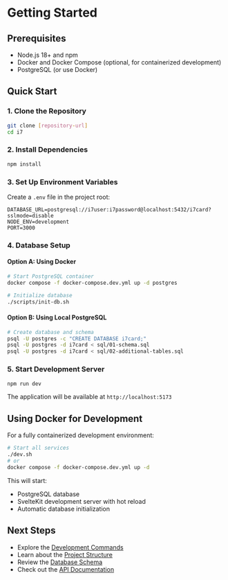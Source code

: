 # Getting Started

## Prerequisites

- Node.js 18+ and npm
- Docker and Docker Compose (optional, for containerized development)
- PostgreSQL (or use Docker)

## Quick Start

### 1. Clone the Repository

```bash
git clone [repository-url]
cd i7
```

### 2. Install Dependencies

```bash
npm install
```

### 3. Set Up Environment Variables

Create a `.env` file in the project root:

```env
DATABASE_URL=postgresql://i7user:i7password@localhost:5432/i7card?sslmode=disable
NODE_ENV=development
PORT=3000
```

### 4. Database Setup

#### Option A: Using Docker

```bash
# Start PostgreSQL container
docker compose -f docker-compose.dev.yml up -d postgres

# Initialize database
./scripts/init-db.sh
```

#### Option B: Using Local PostgreSQL

```bash
# Create database and schema
psql -U postgres -c "CREATE DATABASE i7card;"
psql -U postgres -d i7card < sql/01-schema.sql
psql -U postgres -d i7card < sql/02-additional-tables.sql
```

### 5. Start Development Server

```bash
npm run dev
```

The application will be available at `http://localhost:5173`

## Using Docker for Development

For a fully containerized development environment:

```bash
# Start all services
./dev.sh
# or
docker compose -f docker-compose.dev.yml up -d
```

This will start:
- PostgreSQL database
- SvelteKit development server with hot reload
- Automatic database initialization

## Next Steps

- Explore the [Development Commands](../development/commands.md)
- Learn about the [Project Structure](../architecture/project-structure.md)
- Review the [Database Schema](../database/schema.md)
- Check out the [API Documentation](../api/routes.md)